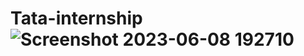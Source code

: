 # Tata-internship![Screenshot 2023-06-08 192710](https://github.com/adilimam12/Tata-internship/assets/113783902/d01c83dc-f100-4ec3-b5ac-4f798657504e)

